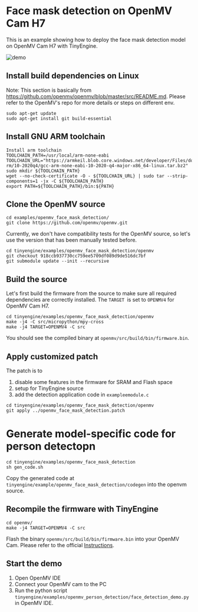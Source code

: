 # Face mask detection on OpenMV Cam H7

This is an example showing how to deploy the face mask detection model on OpenMV Cam H7 with TinyEngine.

![demo](assets/figures/face_mask_demo.gif)

## Install build dependencies on Linux

Note: This section is basically from https://github.com/openmv/openmv/blob/master/src/README.md. Please refer to the OpenMV's repo for more details or steps on different env.

```
sudo apt-get update
sudo apt-get install git build-essential
```

## Install GNU ARM toolchain

```
Install arm toolchain
TOOLCHAIN_PATH=/usr/local/arm-none-eabi
TOOLCHAIN_URL="https://armkeil.blob.core.windows.net/developer/Files/downloads/gnu-rm/10-2020q4/gcc-arm-none-eabi-10-2020-q4-major-x86_64-linux.tar.bz2"
sudo mkdir ${TOOLCHAIN_PATH}
wget --no-check-certificate -O - ${TOOLCHAIN_URL} | sudo tar --strip-components=1 -jx -C ${TOOLCHAIN_PATH}
export PATH=${TOOLCHAIN_PATH}/bin:${PATH}
```

## Clone the OpenMV source

```
cd examples/openmv_face_mask_detection/
git clone https://github.com/openmv/openmv.git
```

Currently, we don't have compatibility tests for the OpenMV source, so let's use the version that has been manually tested before.

```
cd tinyengine/examples/openmv_face_mask_detection/openmv
git checkout 918ccb937730cc759ee5709df089d9de516dc7bf
git submodule update --init --recursive
```

## Build the source

Let's first build the firmware from the source to make sure all required dependencies are correctly installed. The `TARGET `is set to `OPENMV4` for OpenMV Cam H7.

```
cd tinyengine/examples/openmv_face_mask_detection/openmv
make -j4 -C src/micropython/mpy-cross
make -j4 TARGET=OPENMV4 -C src
```

You should see the compiled binary at `openmv/src/build/bin/firmware.bin`.

## Apply customized patch

The patch is to

1. disable some features in the firmware for SRAM and Flash space
1. setup for TinyEngine source
1. add the detection application code in `exampleemodule.c`

```
cd tinyengine/examples/openmv_face_mask_detection/openmv
git apply ../openmv_face_mask_detection.patch
```

# Generate model-specific code for person detectopn

```
cd tinyengine/examples/openmv_face_mask_detection
sh gen_code.sh
```

Copy the generated code at `tinyengine/example/openmv_face_mask_detection/codegen` into the openvm source.

## Recompile the firmware with TinyEngine

```
cd openmv/
make -j4 TARGET=OPENMV4 -C src
```

Flash the binary `openmv/src/build/bin/firmware.bin` into your OpenMV Cam. Please refer to the official [Instructions](https://github.com/openmv/openmv/blob/master/src/README.md#flashing-the-firmware%5D).

## Start the demo

1. Open OpenMV IDE
1. Connect your OpenMV cam to the PC
1. Run the python script `tinyengine/examples/openmv_person_detection/face_detection_demo.py` in OpenMV IDE.
